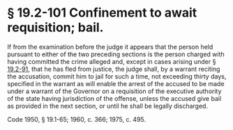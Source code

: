 # § 19.2-101 Confinement to await requisition; bail.

<p>If from the examination before the judge it appears that the person held pursuant to either of the two preceding sections is the person charged with having committed the crime alleged and, except in cases arising under § <a href='http://law.lis.virginia.gov/vacode/19.2-91/'>19.2-91</a>, that he has fled from justice, the judge shall, by a warrant reciting the accusation, commit him to jail for such a time, not exceeding thirty days, specified in the warrant as will enable the arrest of the accused to be made under a warrant of the Governor on a requisition of the executive authority of the state having jurisdiction of the offense, unless the accused give bail as provided in the next section, or until he shall be legally discharged.</p><p>Code 1950, § 19.1-65; 1960, c. 366; 1975, c. 495.</p>